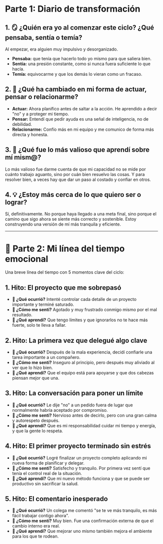 # **Parte 1: Diario de transformación**

## **1. 🪞 ¿Quién era yo al comenzar este ciclo? ¿Qué pensaba, sentía o temía?**

Al empezar, era alguien muy impulsivo y desorganizado.

* **Pensaba:** que tenía que hacerlo todo yo mismo para que saliera bien.
* **Sentía:** una presión constante, como si nunca fuera suficiente lo que hacía.
* **Temía:** equivocarme y que los demás lo vieran como un fracaso.

## **2. 🔁 ¿Qué ha cambiado en mi forma de actuar, pensar o relacionarme?**

* **Actuar:** Ahora planifico antes de saltar a la acción. He aprendido a decir "no" y a proteger mi tiempo.
* **Pensar:** Entendí que pedir ayuda es una señal de inteligencia, no de debilidad.
* **Relacionarme:** Confío más en mi equipo y me comunico de forma más directa y honesta.

## **3. 🌟 ¿Qué fue lo más valioso que aprendí sobre mí mism@?**

Lo más valioso fue darme cuenta de que mi capacidad no se mide por cuánto trabajo aguanto, sino por cuán bien resuelvo las cosas. Y para resolver bien, a veces hay que dar un paso al costado y confiar en otros.

## **4. 💡 ¿Estoy más cerca de lo que quiero ser o lograr?**

Sí, definitivamente. No porque haya llegado a una meta final, sino porque el camino que sigo ahora se siente más correcto y sostenible. Estoy construyendo una versión de mí más tranquila y eficiente.

---

# **📸 Parte 2: Mi línea del tiempo emocional**

Una breve línea del tiempo con 5 momentos clave del ciclo:

## **1. Hito: El proyecto que me sobrepasó**

* **📍 ¿Qué ocurrió?** Intenté controlar cada detalle de un proyecto importante y terminé saturado.
* **💬 ¿Cómo me sentí?** Agotado y muy frustrado conmigo mismo por el mal resultado.
* **🎯 ¿Qué aprendí?** Que tengo límites y que ignorarlos no te hace más fuerte, solo te lleva a fallar.

## **2. Hito: La primera vez que delegué algo clave**

* **📍 ¿Qué ocurrió?** Después de la mala experiencia, decidí confiarle una tarea importante a un compañero.
* **💬 ¿Cómo me sentí?** Inseguro al principio, pero después muy aliviado al ver que lo hizo bien.
* **🎯 ¿Qué aprendí?** Que el equipo está para apoyarse y que dos cabezas piensan mejor que una.

## **3. Hito: La conversación para poner un límite**

* **📍 ¿Qué ocurrió?** Le dije "no" a un pedido fuera de lugar que normalmente habría aceptado por compromiso.
* **💬 ¿Cómo me sentí?** Nervioso antes de decirlo, pero con una gran calma y autorespeto después.
* **🎯 ¿Qué aprendí?** Que es mi responsabilidad cuidar mi tiempo y energía, y que la gente lo respeta.

## **4. Hito: El primer proyecto terminado sin estrés**

* **📍 ¿Qué ocurrió?** Logré finalizar un proyecto completo aplicando mi nueva forma de planificar y delegar.
* **💬 ¿Cómo me sentí?** Satisfecho y tranquilo. Por primera vez sentí que tenía el control real de la situación.
* **🎯 ¿Qué aprendí?** Que mi nuevo método funciona y que se puede ser productivo sin sacrificar la salud.

## **5. Hito: El comentario inesperado**

* **📍 ¿Qué ocurrió?** Un colega me comentó "se te ve más tranquilo, es más fácil trabajar contigo ahora".
* **💬 ¿Cómo me sentí?** Muy bien. Fue una confirmación externa de que el cambio interno era real.
* **🎯 ¿Qué aprendí?** Que mejorar uno mismo también mejora el ambiente para los que te rodean.
